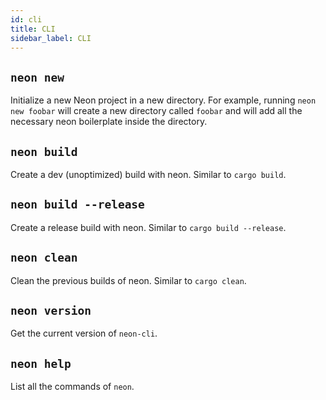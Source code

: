 ```yaml
---
id: cli
title: CLI
sidebar_label: CLI
---
```


## `neon new`

Initialize a new Neon project in a new directory. For example, running `neon new foobar` will create a new directory called `foobar` and will add all the necessary neon boilerplate inside the directory.

## `neon build`

Create a dev (unoptimized) build with neon. Similar to `cargo build`.

## `neon build --release`

Create a release build with neon. Similar to `cargo build --release`.

## `neon clean`

Clean the previous builds of neon. Similar to `cargo clean`.

## `neon version`

Get the current version of `neon-cli`.

## `neon help`

List all the commands of `neon`.
